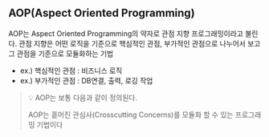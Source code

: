 ## AOP(Aspect Oriented Programming)
AOP는 Aspect Oriented Programming의 약자로 관점 지향 프로그래밍이라고 불린다. 관점 지향은 어떤 로직을 기준으로
핵심적인 관점, 부가적인 관점으로 나누어서 보고 그 관점을 기준으로 모듈화하는 기법

- ex.) 핵심적인 관점 : 비즈니스 로직
- ex.) 부가적인 관점 : DB연결, 출력, 로깅 작업

> 💡 AOP는 보통 다음과 같이 정의된다.
> 
> AOP는 흩어진 관심사(Crosscutting Concerns)를 모듈화 할 수 있는 프로그래밍 기법이다

